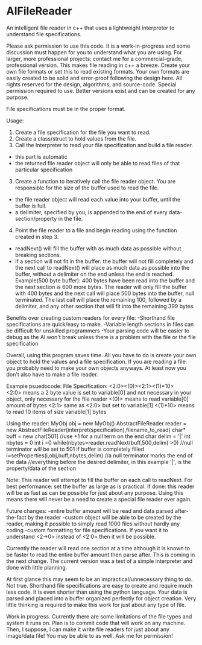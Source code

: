 # AIFileReader
An intelligent file reader in c++ that uses a lightweight interpreter to understand file specifications.

Please ask permission to use this code. It is a work-in-progress and some discussion must happen for you to understand what you are using. For larger, more professional projects: contact me for a commercial-grade, professional version. This makes file reading in c++ a breeze. Create your own file formats or set this to read existing formats. Your own formats are easily created to be solid and error-proof following the design here. All rights reserved for the design, algorithms, and source-code. Special permission required to use. Better versions exist and can be created for any purpose.

File specifications must be in the proper format.

Usage:

1) Create a file specification for the file you want to read.
2) Create a class/struct to hold values from the file.
2) Call the Interpreter to read your file specification and build a file reader.
  - this part is automatic
  - the returned file reader object will only be able to read files of that particular specification
3) Create a function to iteratively call the file reader object. You are responsible for the size of the buffer used to read the file.
  - the file reader object will read each value into your buffer, until the buffer is full.
  - a delimiter, specified by you, is appended to the end of every data-section/property in the file.
4) Point the file reader to a file and begin reading using the function created in step 3.
  - readNext() will fill the buffer with as much data as possible without breaking sections.
  - if a section will not fit in the buffer: the buffer will not fill completely and the next call to readNext() will place as much data as possible into the buffer, without a delimiter on the end unless the end is reached. Example(500 byte buffer): 400 bytes have been read into the buffer and the next section is 600 more bytes. The reader will only fill the buffer with 400 bytes and the next call will place 500 bytes into the buffer, null terminated. The last call will place the remaining 100, followed by a delimiter, and any other section that will fit into the remaining 399 bytes.

Benefits over creating custom readers for every file:
  -Shorthand file specifications are quick/easy to make.
  -Variable length sections in files can be difficult for unskilled programmers
  -Your parsing code will be easier to debug as the AI won't break unless there is a problem with the file or the file specification

Overall, using this program saves time. All you have to do is create your own object to hold the values and a file specification. If you are reading a file: you probably need to make your own objects anyways. At least now you don't also have to make a file reader.

Example psuedocode:
  File Specification:
    <2:0><(0)><2:1><(1)*10>  
      <2:0> means a 2 byte value is set to variable[0] and not necessary in your object, only necessary for the file reader
      <(0)> means to read variable[0] amount of bytes
      <2:1> same as <2:0> but set to variable[1]
      <(1)*10> means to read 10 items of size variable[1] bytes
      
  Using the reader:
    MyObj obj = new MyObj()
    AbstractFileReader reader = new AbstractFileReader(interpret(specification),filename_to_read)
    char* buff = new char[501] //use +1 for a null term on the end
    char delim = '|'
    int nbytes = 0
    int i =0
    while(nbytes=reader.readNext(buff,500,delim) >0) //null terminator will be set to 501 if buffer is completely filled
      i=setProperties(i,obj,buff,nbytes,delim) //a null terminator marks the end of the data
                            //everything before the desired delimiter, in this example '|', is the property/data of the section
                            


Note:
This reader will attempt to fill the buffer on each call to readNext. For best performance: set the buffer as large as is practical. If done: this reader will be as fast as can be possible for just about any purpose. Using this means there will never be a need to create a special file reader ever again.

Future changes:
-entire buffer amount will be read and data parsed after-the-fact by the reader
-custom object will be able to be created by the reader, making it possible to simply read 1000 files without hardly any coding
-custom formatting for file specifications. If you want it to understand <2->0> instead of <2:0> then it will be possible.

Currently the reader will read one section at a time although it is known to be faster to read the entire buffer amount then parse after. This is coming in the next change. The current version was a test of a simple interpreter and done with little planning.

At first glance this may seem to be an impractical/unnecessary thing to do. Not true. Shorthand file specifications are easy to create and require much less code. It is even shorter than using the python language. Your data is parsed and placed into a buffer organized perfectly for object creation. Very little thinking is required to make this work for just about any type of file.

Work in progress. Currently there are some limitations of the file types and system it runs on. Plan is to commit code that will work on any machine. Then, I suppose, I can make it write file readers for just about any image/data file! You may be able to as well. Ask me for permission!
